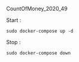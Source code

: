 CountOfMoney_2020_49

Start :
```
sudo docker-compose up -d
```

Stop :
```
sudo docker-compose down
```

